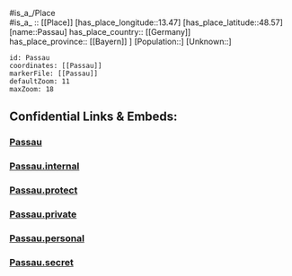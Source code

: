 ﻿---
location: [48.57,13.47] 
mapzoom: [7,12] 
mapmarker: city 
type: City
tags:
- geo/City


SpocWebEntityId: 33258
isDeleted: false
confidential: public

---
#is_a_/Place  
#is_a_ :: [[Place]] 
[has_place_longitude::13.47] 
[has_place_latitude::48.57] 
[name::Passau] 
has_place_country:: [[Germany]]  
has_place_province:: [[Bayern]] ] 
[Population::] 
[Unknown::] 


```leaflet
id: Passau
coordinates: [[Passau]] 
markerFile: [[Passau]] 
defaultZoom: 11 
maxZoom: 18
```


## Confidential Links & Embeds: 

### [Passau](/_public/Earth/Continent/Europe/Europe~Central/Germany/Germany~West/Bayern/counties~Bayern/Passau-City/City/Passau.md) 

### [Passau.internal](/_internal/Earth/Continent/Europe/Europe~Central/Germany/Germany~West/Bayern/counties~Bayern/Passau-City/City/Passau.internal.md) 

### [Passau.protect](/_protect/Earth/Continent/Europe/Europe~Central/Germany/Germany~West/Bayern/counties~Bayern/Passau-City/City/Passau.protect.md) 

### [Passau.private](/_private/Earth/Continent/Europe/Europe~Central/Germany/Germany~West/Bayern/counties~Bayern/Passau-City/City/Passau.private.md) 

### [Passau.personal](/_personal/Earth/Continent/Europe/Europe~Central/Germany/Germany~West/Bayern/counties~Bayern/Passau-City/City/Passau.personal.md) 

### [Passau.secret](/_secret/Earth/Continent/Europe/Europe~Central/Germany/Germany~West/Bayern/counties~Bayern/Passau-City/City/Passau.secret.md) 
